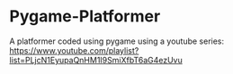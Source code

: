 # Pygame-Platformer
A platformer coded using pygame using a youtube series: https://www.youtube.com/playlist?list=PLjcN1EyupaQnHM1I9SmiXfbT6aG4ezUvu
